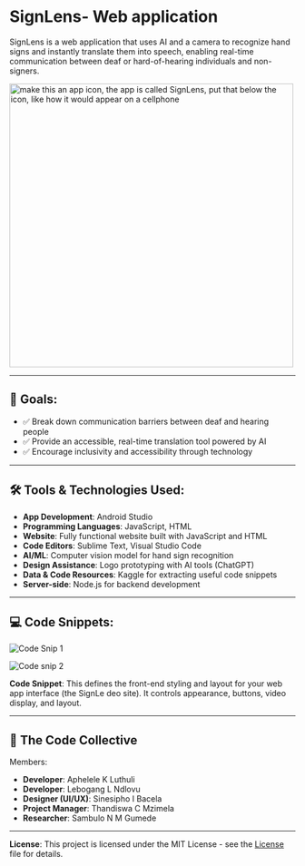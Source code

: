 # SignLens- Web application
SignLens is a web application that uses AI and a camera to recognize hand signs and instantly translate them into speech, enabling real-time communication between deaf or hard-of-hearing individuals and non-signers.

<img width="500" height="500" alt="make this an app icon, the app is called SignLens, put that below the icon, like how it would appear on a cellphone" src="https://github.com/user-attachments/assets/df3df8dc-ab2e-4d57-9696-646625d07e12" />

---

## 🎯 Goals:
- ✅ Break down communication barriers between deaf and hearing people  
- ✅ Provide an accessible, real-time translation tool powered by AI  
- ✅ Encourage inclusivity and accessibility through technology  

---

## 🛠️ Tools & Technologies Used:
- **App Development**: Android Studio  
- **Programming Languages**: JavaScript, HTML 
- **Website**: Fully functional website built with JavaScript and HTML
- **Code Editors**: Sublime Text, Visual Studio Code  
- **AI/ML**: Computer vision model for hand sign recognition
- **Design Assistance**: Logo prototyping with AI tools (ChatGPT)
- **Data & Code Resources**: Kaggle for extracting useful code snippets
- **Server-side**: Node.js for backend development

---

## 💻 Code Snippets:

![Code Snip 1](https://github.com/user-attachments/assets/8857d986-fb1d-4a0b-9f82-455a38083d57)


![Code snip 2](https://github.com/user-attachments/assets/9723a5cd-87f6-4aae-8234-f223c7d0470e)

**Code Snippet**: This defines the front-end styling and layout for your web app interface (the SignLe deo site). It controls appearance, buttons, video display, and layout.

---

## 👥 The Code Collective
Members: 
- **Developer**: Aphelele K Luthuli
- **Developer**: Lebogang L Ndlovu
- **Designer (UI/UX)**: Sinesipho I Bacela
- **Project Manager**: Thandiswa C Mzimela
- **Researcher**: Sambulo N M Gumede

---

**License**: This project is licensed under the MIT License - see the [License](LICENSE) file for details.
